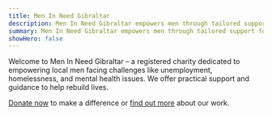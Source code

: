 ```yaml
---
title: Men In Need Gibraltar
description: Men In Need Gibraltar empowers men through tailored support for employment, mental health, and crisis services. Rebuild your life.
summary: Men In Need Gibraltar empowers men through tailored support for employment, mental health, and crisis services. Rebuild your life.
showHero: false
---
```

<style>
body .logo {
  display: none;
}
</style>
  Welcome to Men In Need Gibraltar – a registered charity dedicated to empowering local men facing challenges like unemployment, homelessness, and mental health issues. We offer practical support and guidance to help rebuild lives. 
  
  <a href="/donate">  Donate now</a> to make a difference or <a href="/about">find out more</a> about our work.

